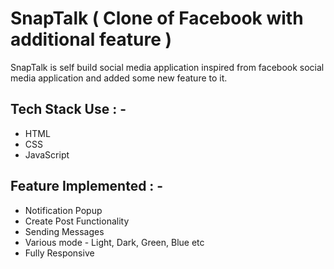 # SnapTalk ( Clone of Facebook with additional feature )

<p>SnapTalk is self build social media application inspired from facebook social media application and added some new feature to it.</p>

## Tech Stack Use : -

  - HTML
  - CSS
  - JavaScript
  
  
## Feature Implemented : -
  - Notification Popup
  - Create Post Functionality
  - Sending Messages
  - Various mode - Light, Dark, Green, Blue etc
  - Fully Responsive

















